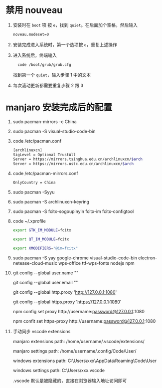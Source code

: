 # 禁用 nouveau

1. 安装时在 `boot` 项 按 `e`，找到 `quiet`。在后面加个空格，然后输入

   ```bash
   noveau.modeset=0
   ```

2. 安装完成进入系统时，第一个选项按 `e`，重复上述操作

3. 进入系统后，终端输入

   ```bash
     code /boot/grub/grub.cfg
   ```

   找到第一个 `quiet`，输入步骤 1 中的文本

4. 每次滚动更新都需要重复步骤 2 跟 3

# manjaro 安装完成后的配置

1.  sudo pacman-mirrors -c China

2.  sudo pacman -S visual-studio-code-bin

3.  code /etc/pacman.conf

    ```bash
    [archlinuxcn]
    SigLevel = Optional TrustAll
    Server = https://mirrors.tsinghua.edu.cn/archlinuxcn/$arch
    Server = https://mirrors.ustc.edu.cn/archlinuxcn/$arch
    ```

4.  code /etc/pacman-mirrors.conf

    ```bash
    OnlyCountry = China
    ```

5.  sudo pacman -Syyu

6.  sudo pacman -S archlinuxcn-keyring

7.  sudo pacman -S fcitx-sogoupinyin fcitx-im fcitx-configtool

8.  code ~/.xprofile

    ```bash
    export GTK_IM_MODULE=fcitx

    export QT_IM_MODULE=fcitx

    export XMODIFIERS="@im=fcitx"
    ```

9.  sudo pacman -S yay google-chrome visual-studio-code-bin electron-netease-cloud-music wps-office ttf-wps-fonts nodejs npm

10. git config --global user.name ""

    git config --global user.email ""

    git config --global http.proxy 'http://127.0.0.1:1080'

    git config --global https.proxy 'https://127.0.0.1:1080'

    npm config set proxy http://username:password@127.0.0.1:1080

    npm confit set https-proxy http://username:password@127.0.0.1:1080

11. 手动同步 vscode extensions

    manjaro extensions path: /home/username/.vscode/extensions/

    manjaro settings path: /home/username/.config/Code/User/

    windows extensions path: C:\Users\xxx\AppData\Roaming\Code\User

    windows settings path: C:\Users\xxx\.vscode

    .vscode 默认是被隐藏的，直接在浏览器输入地址访问即可
